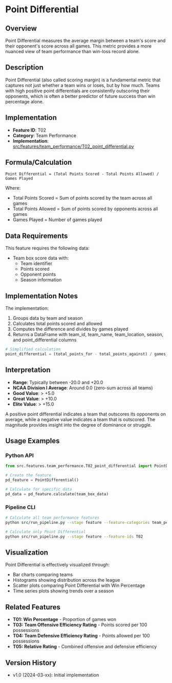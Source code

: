 # Point Differential

## Overview
Point Differential measures the average margin between a team's score and their opponent's score across all games. This metric provides a more nuanced view of team performance than win-loss record alone.

## Description
Point Differential (also called scoring margin) is a fundamental metric that captures not just whether a team wins or loses, but by how much. Teams with high positive point differentials are consistently outscoring their opponents, which is often a better predictor of future success than win percentage alone.

## Implementation
- **Feature ID**: T02
- **Category**: Team Performance
- **Implementation**: [src/features/team_performance/T02_point_differential.py](../../../src/features/team_performance/T02_point_differential.py)

## Formula/Calculation
```
Point Differential = (Total Points Scored - Total Points Allowed) / Games Played
```

Where:
- Total Points Scored = Sum of points scored by the team across all games
- Total Points Allowed = Sum of points scored by opponents across all games
- Games Played = Number of games played

## Data Requirements
This feature requires the following data:
- Team box score data with:
  - Team identifier
  - Points scored
  - Opponent points
  - Season information

## Implementation Notes
The implementation:
1. Groups data by team and season
2. Calculates total points scored and allowed
3. Computes the difference and divides by games played
4. Returns a DataFrame with team_id, team_name, team_location, season, and point_differential columns

```python
# Simplified calculation
point_differential = (total_points_for - total_points_against) / games_played
```

## Interpretation
- **Range**: Typically between -20.0 and +20.0
- **NCAA Division I Average**: Around 0.0 (zero-sum across all teams)
- **Good Value**: > +5.0
- **Great Value**: > +10.0
- **Elite Value**: > +15.0

A positive point differential indicates a team that outscores its opponents on average, while a negative value indicates a team that is outscored. The magnitude provides insight into the degree of dominance or struggle.

## Usage Examples

### Python API
```python
from src.features.team_performance.T02_point_differential import PointDifferential

# Create the feature
pd_feature = PointDifferential()

# Calculate for specific data
pd_data = pd_feature.calculate(team_box_data)
```

### Pipeline CLI
```bash
# Calculate all team performance features
python src/run_pipeline.py --stage feature --feature-categories team_performance

# Calculate only Point Differential
python src/run_pipeline.py --stage feature --feature-ids T02
```

## Visualization
Point Differential is effectively visualized through:
- Bar charts comparing teams
- Histograms showing distribution across the league
- Scatter plots comparing Point Differential with Win Percentage
- Time series plots showing trends over a season

## Related Features
- **T01: Win Percentage** - Proportion of games won
- **T03: Team Offensive Efficiency Rating** - Points scored per 100 possessions
- **T04: Team Defensive Efficiency Rating** - Points allowed per 100 possessions
- **T05: Relative Rating** - Combined offensive and defensive efficiency

## Version History
- v1.0 (2024-03-xx): Initial implementation 